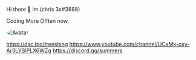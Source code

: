 Hi there 👋 im (chris 3x#3888)

Coding More Offten now.

<img src="https://cdn.discordapp.com/attachments/781292884229357588/781398033106862101/image0-181.gif" alt="Avatar" style="border-radius: 75%;">


https://dsc.bio/treeshing
https://www.youtube.com/channel/UCxMk-osy-Ar3LYSlPLX6WZg
https://discord.gg/summers
